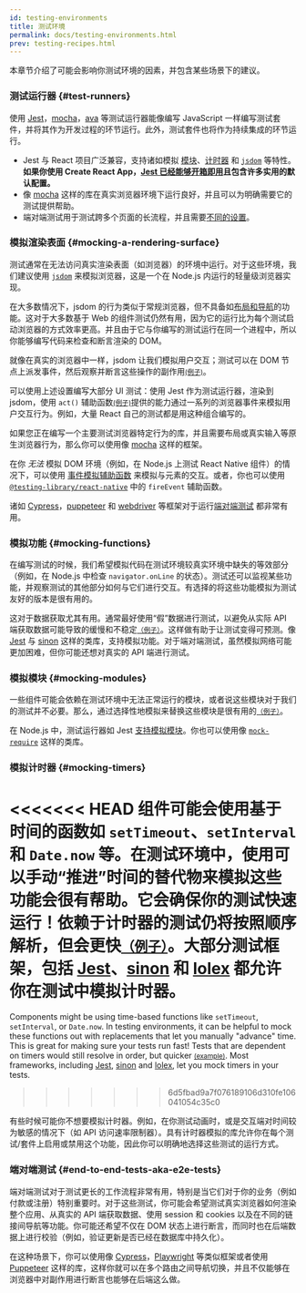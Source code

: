 ```yaml
---
id: testing-environments
title: 测试环境
permalink: docs/testing-environments.html
prev: testing-recipes.html
---
```


<!-- 本文档适用于那些熟悉 JavaScript 并且可能已经使用它编写过测试的人。它可以作为 React 组件测试环境差异的参考，以及这些差异会如何影响他们编写的测试。本文档倾向基于 Web 的 react-dom 组件的测试，但也有基于其他渲染器测试的注释。 -->

本章节介绍了可能会影响你测试环境的因素，并包含某些场景下的建议。

### 测试运行器 {#test-runners}

使用 [Jest](https://jestjs.io/)，[mocha](https://mochajs.org/)，[ava](https://github.com/avajs/ava) 等测试运行器能像编写 JavaScript 一样编写测试套件，并将其作为开发过程的环节运行。此外，测试套件也将作为持续集成的环节运行。

- Jest 与 React 项目广泛兼容，支持诸如模拟 [模块](#mocking-modules)、[计时器](#mocking-timers) 和 [`jsdom`](#mocking-a-rendering-surface) 等特性。**如果你使用 Create React App，[Jest 已经能够开箱即用](https://facebook.github.io/create-react-app/docs/running-tests)且包含许多实用的默认配置。**
- 像 [mocha](https://mochajs.org/#running-mocha-in-the-browser) 这样的库在真实浏览器环境下运行良好，并且可以为明确需要它的测试提供帮助。
- 端对端测试用于测试跨多个页面的长流程，并且需要[不同的设置](#end-to-end-tests-aka-e2e-tests)。

### 模拟渲染表面 {#mocking-a-rendering-surface}

测试通常在无法访问真实渲染表面（如浏览器）的环境中运行。对于这些环境，我们建议使用 [`jsdom`](https://github.com/jsdom/jsdom) 来模拟浏览器，这是一个在 Node.js 内运行的轻量级浏览器实现。

在大多数情况下，jsdom 的行为类似于常规浏览器，但不具备如[布局和导航](https://github.com/jsdom/jsdom#unimplemented-parts-of-the-web-platform)的功能。这对于大多数基于 Web 的组件测试仍然有用，因为它的运行比为每个测试启动浏览器的方式效率更高。并且由于它与你编写的测试运行在同一个进程中，所以你能够编写代码来检查和断言渲染的 DOM。

就像在真实的浏览器中一样，jsdom 让我们模拟用户交互；测试可以在 DOM 节点上派发事件，然后观察并断言这些操作的副作用[<small>(例子)</small>](/docs/testing-recipes.html#events)。

可以使用上述设置编写大部分 UI 测试：使用 Jest 作为测试运行器，渲染到 jsdom，使用 `act()` 辅助函数[<small>(例子)</small>](/docs/testing-recipes.html)提供的能力通过一系列的浏览器事件来模拟用户交互行为。例如，大量 React 自己的测试都是用这种组合编写的。

如果您正在编写一个主要测试浏览器特定行为的库，并且需要布局或真实输入等原生浏览器行为，那么你可以使用像 [mocha](https://mochajs.org/) 这样的框架。

在你 _无法_ 模拟 DOM 环境（例如，在 Node.js 上测试 React Native 组件）的情况下，可以使用 [事件模拟辅助函数](/docs/test-utils.html#simulate) 来模拟与元素的交互。或者，你也可以使用 [`@testing-library/react-native`](https://testing-library.com/docs/react-native-testing-library/intro) 中的 `fireEvent` 辅助函数。

诸如 [Cypress](https://www.cypress.io/)，[puppeteer](https://github.com/GoogleChrome/puppeteer) 和 [webdriver](https://www.seleniumhq.org/projects/webdriver/) 等框架对于运行[端对端测试](#end-to-end-tests-aka-e2e-tests) 都非常有用。

### 模拟功能 {#mocking-functions}

在编写测试的时候，我们希望模拟代码在测试环境较真实环境中缺失的等效部分（例如，在 Node.js 中检查 `navigator.onLine` 的状态）。测试还可以监视某些功能，并观察测试的其他部分如何与它们进行交互。有选择的将这些功能模拟为测试友好的版本是很有用的。

这对于数据获取尤其有用。通常最好使用“假”数据进行测试，以避免从实际 API 端获取数据可能导致的缓慢和不稳定[<small>（例子）</small>](/docs/testing-recipes.html#data-fetching)。这样做有助于让测试变得可预测。像 [Jest](https://jestjs.io/) 与 [sinon](https://sinonjs.org/) 这样的类库，支持模拟功能。对于端对端测试，虽然模拟网络可能更加困难，但你可能还想对真实的 API 端进行测试。

### 模拟模块 {#mocking-modules}

一些组件可能会依赖在测试环境中无法正常运行的模块，或者说这些模块对于我们的测试并不必要。那么，通过选择性地模拟来替换这些模块是很有用的[<small>（例子）</small>](/docs/testing-recipes.html#mocking-modules)。

在 Node.js 中，测试运行器如 Jest [支持模拟模块](https://jestjs.io/docs/en/manual-mocks)。你也可以使用像 [`mock-require`](https://www.npmjs.com/package/mock-require) 这样的类库。

### 模拟计时器 {#mocking-timers}

<<<<<<< HEAD
组件可能会使用基于时间的函数如 `setTimeout`、`setInterval` 和 `Date.now` 等。在测试环境中，使用可以手动“推进”时间的替代物来模拟这些功能会很有帮助。它会确保你的测试快速运行！依赖于计时器的测试仍将按照顺序解析，但会更快[<small>（例子）</small>](/docs/testing-recipes.html#timers)。大部分测试框架，包括 [Jest](https://jestjs.io/docs/en/timer-mocks)、[sinon](https://sinonjs.org/releases/v7.3.2/fake-timers/) 和 [lolex](https://github.com/sinonjs/lolex) 都允许你在测试中模拟计时器。
=======
Components might be using time-based functions like `setTimeout`, `setInterval`, or `Date.now`. In testing environments, it can be helpful to mock these functions out with replacements that let you manually "advance" time. This is great for making sure your tests run fast! Tests that are dependent on timers would still resolve in order, but quicker [<small>(example)</small>](/docs/testing-recipes.html#timers). Most frameworks, including [Jest](https://jestjs.io/docs/en/timer-mocks), [sinon](https://sinonjs.org/releases/latest/fake-timers) and [lolex](https://github.com/sinonjs/lolex), let you mock timers in your tests.
>>>>>>> 6d5fbad9a7f076189106d310fe106041054c35c0

有些时候可能你不想要模拟计时器。例如，在你测试动画时，或是交互端对时间较为敏感的情况下（如 API 访问速率限制器）。具有计时器模拟的库允许你在每个测试/套件上启用或禁用这个功能，因此你可以明确地选择这些测试的运行方式。

### 端对端测试 {#end-to-end-tests-aka-e2e-tests}

端对端测试对于测试更长的工作流程非常有用，特别是当它们对于你的业务（例如付款或注册）特别重要时。对于这些测试，你可能会希望测试真实浏览器如何渲染整个应用、从真实的 API 端获取数据、使用 session 和 cookies 以及在不同的链接间导航等功能。你可能还希望不仅在 DOM 状态上进行断言，而同时也在后端数据上进行校验（例如，验证更新是否已经在数据库中持久化）。

在这种场景下，你可以使用像 [Cypress](https://www.cypress.io/)，[Playwright](https://playwright.dev) 等类似框架或者使用 [Puppeteer](https://github.com/GoogleChrome/puppeteer) 这样的库，这样你就可以在多个路由之间导航切换，并且不仅能够在浏览器中对副作用进行断言也能够在后端这么做。
